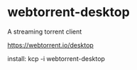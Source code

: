 # webtorrent-desktop
A streaming torrent client

https://webtorrent.io/desktop

install: kcp -i webtorrent-desktop
